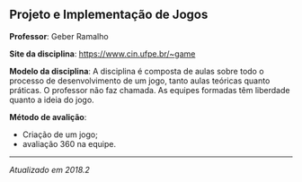 ## Projeto e Implementação de Jogos

**Professor**: Geber Ramalho

**Site da disciplina**: https://www.cin.ufpe.br/~game

**Modelo da disciplina**: 
	A disciplina é composta de aulas sobre todo o processo de desenvolvimento de um jogo, tanto aulas teóricas quanto práticas. O professor não faz chamada. As equipes formadas têm liberdade quanto a ideia do jogo.

**Método de avalição**:
- Criação de um jogo;
- avaliação 360 na equipe.

---------------------------------------
*Atualizado em 2018.2*
